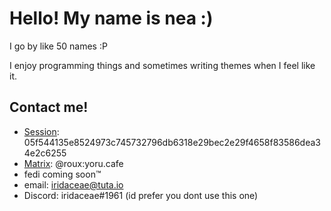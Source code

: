 # Hello! My name is nea :)
I go by like 50 names :P

I enjoy programming things and sometimes writing themes when I feel like it.
<!-- [![Anurag's GitHub stats](https://github-readme-stats.vercel.app/api?username=airidaceae)](https://github.com/anuraghazra/github-readme-stats) --->
## Contact me!
- [Session](https://getsession.org): 05f544135e8524973c745732796db6318e29bec2e29f4658f83586dea34e2c6255
- [Matrix](https://matrix.org): @roux:yoru.cafe
- fedi coming soon™
- email: iridaceae@tuta.io
- Discord: iridaceae#1961 (id prefer you dont use this one)
